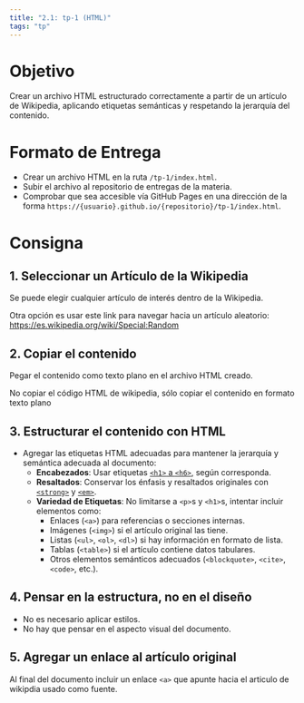 ```yaml
---
title: "2.1: tp-1 (HTML)"
tags: "tp"
---
```


# Objetivo

Crear un archivo HTML estructurado correctamente a partir de un artículo de Wikipedia, aplicando etiquetas semánticas y respetando la jerarquía del contenido.

# Formato de Entrega

- Crear un archivo HTML en la ruta `/tp-1/index.html`.
- Subir el archivo al repositorio de entregas de la materia.
- Comprobar que sea accesible vía GitHub Pages en una dirección de la forma `https://{usuario}.github.io/{repositorio}/tp-1/index.html`.

# Consigna

## 1. Seleccionar un Artículo de la Wikipedia

Se puede elegir cualquier artículo de interés dentro de la Wikipedia. 

Otra opción es usar este link para navegar hacia un artículo aleatorio: https://es.wikipedia.org/wiki/Special:Random

## 2. Copiar el contenido

Pegar el contenido como texto plano en el archivo HTML creado.

<div class="card text-bg-warning">
  <div class="card-body">
    No copiar el código HTML de wikipedia, sólo copiar el contenido en formato texto plano
  </div>
</div>

## 3. Estructurar el contenido con HTML

- Agregar las etiquetas HTML adecuadas para mantener la jerarquía y semántica adecuada al documento:
  - **Encabezados**: Usar etiquetas [`<h1>` a `<h6>`](https://developer.mozilla.org/es/docs/Web/HTML/Element/Heading_Elements), según corresponda.
  - **Resaltados**: Conservar los énfasis y resaltados originales con [`<strong>`](https://developer.mozilla.org/es/docs/Web/HTML/Element/strong) y [`<em>`](https://developer.mozilla.org/es/docs/Web/HTML/Element/em). 
  - **Variedad de Etiquetas**: No limitarse a `<p>`s y `<h1>`s, intentar incluir elementos como:
    - Enlaces (`<a>`) para referencias o secciones internas.
    - Imágenes (`<img>`) si el artículo original las tiene.
    - Listas (`<ul>`, `<ol>`, `<dl>`) si hay información en formato de lista.
    - Tablas (`<table>`) si el artículo contiene datos tabulares.
    - Otros elementos semánticos adecuados (`<blockquote>`, `<cite>`, `<code>`, etc.).

## 4. Pensar en la estructura, no en el diseño

- No es necesario aplicar estilos.
- No hay que pensar en el aspecto visual del documento.

## 5. Agregar un enlace al artículo original

Al final del documento incluir un enlace `<a>` que apunte hacia el articulo de wikipdia usado como fuente.
